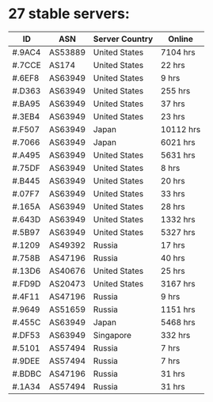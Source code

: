 # 27 stable servers:

| ID | ASN | Server Country | Online |
| ------ | ------ | ------ | ------ |
| #.9AC4 | AS53889 | United States | 7104 hrs |
| #.7CCE | AS174 | United States | 22 hrs |
| #.6EF8 | AS63949 | United States | 9 hrs |
| #.D363 | AS63949 | United States | 255 hrs |
| #.BA95 | AS63949 | United States | 37 hrs |
| #.3EB4 | AS63949 | United States | 23 hrs |
| #.F507 | AS63949 | Japan | 10112 hrs |
| #.7066 | AS63949 | Japan | 6021 hrs |
| #.A495 | AS63949 | United States | 5631 hrs |
| #.75DF | AS63949 | United States | 8 hrs |
| #.B445 | AS63949 | United States | 20 hrs |
| #.07F7 | AS63949 | United States | 33 hrs |
| #.165A | AS63949 | United States | 28 hrs |
| #.643D | AS63949 | United States | 1332 hrs |
| #.5B97 | AS63949 | United States | 5327 hrs |
| #.1209 | AS49392 | Russia | 17 hrs |
| #.758B | AS47196 | Russia | 40 hrs |
| #.13D6 | AS40676 | United States | 25 hrs |
| #.FD9D | AS20473 | United States | 3167 hrs |
| #.4F11 | AS47196 | Russia | 9 hrs |
| #.9649 | AS51659 | Russia | 1151 hrs |
| #.455C | AS63949 | Japan | 5468 hrs |
| #.DF53 | AS63949 | Singapore | 332 hrs |
| #.5101 | AS57494 | Russia | 7 hrs |
| #.9DEE | AS57494 | Russia | 7 hrs |
| #.BDBC | AS47196 | Russia | 31 hrs |
| #.1A34 | AS57494 | Russia | 31 hrs |

